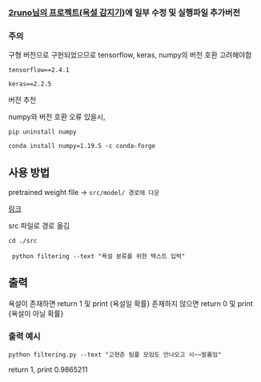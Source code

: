 ### [2runo님의 프로젝트(욕설 감지기)](https://github.com/2runo/Curse-detection)에 일부 수정 및 실행파일 추가버전


### 주의
구형 버전으로 구현되었으므로 tensorflow, keras, numpy의 버전 호환 고려해야함

```tensorflow==2.4.1```

```keras==2.2.5```

버전 추천 

numpy와 버전 호환 오류 있을시,

```pip uninstall numpy```

```conda install numpy=1.19.5 -c conda-forge```



## 사용 방법
pretrained weight file -> ```src/model/ 경로에 다운```

[링크](https://drive.google.com/file/d/1gO_5Pltn9vEVVyOW3gTTR4e7_DdjKPrL/view)

src 파일로 경로 옮김

``` cd ./src ```

``` python filtering --text "욕설 분류를 위한 텍스트 입력"```


## 출력
욕설이 존재하면 return 1 및 print {욕설일 확률} 존재하지 않으면 return 0 및 print {욕설이 아닐 확률}

### 출력 예시
``` python filtering.py --text "고현준 팀플 모임도 안나오고 시~~발롬임" ```

return 1, print 0.9865211
